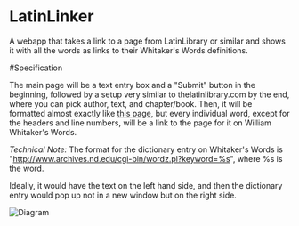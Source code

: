 LatinLinker
===========

A webapp that takes a link to a page from LatinLibrary or similar and shows it with all the words as links to their Whitaker's Words definitions. 


#Specification

The main page will be a text entry box and a "Submit" button in the beginning, followed by a setup very similar to thelatinlibrary.com by the end, where you can pick author, text, and chapter/book. Then, it will be formatted almost exactly like [this page](http://www.thelatinlibrary.com/vergil/aen1.shtml), but every individual word, except for the headers and line numbers, will be a link to the page for it on William Whitaker's Words. 

*Technical Note:* The format for the dictionary entry on Whitaker's Words is "http://www.archives.nd.edu/cgi-bin/wordz.pl?keyword=%s", where %s is the word. 

Ideally, it would have the text on the left hand side, and then the dictionary entry would pop up not in a new window but on the right side. 

![Diagram](http://i.imgur.com/UkumsoR.png)
